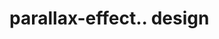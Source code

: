 # parallax-effect.. design                                                                                                                                                                                                 
                                     

